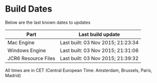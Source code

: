 # Build Dates

Below are the last known dates to updates

Part | Last build update
-----|-----
Mac Engine | Last built: 03 Nov 2015; 21:23:34
Windows Engine | Last built: 03 Nov 2015; 21:31:06
JCR6 Resource Files | Last built: 03 Nov 2015; 21:39:32
All times are in CET (Central European Time: Amsterdam, Brussels, Paris, Madrid)



